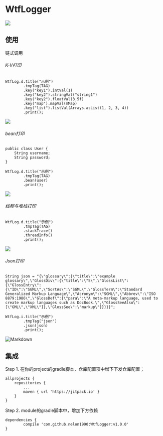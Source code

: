 # WtfLogger

[![](https://jitpack.io/v/nelon1990/WtfLogger.svg)](https://jitpack.io/#nelon1990/WtfLogger)


## 使用
链式调用
###### K-V打印

    WtfLog.d.title("示例")
            .tmpTag(TAG)
            .key("key1").intVal(1)
            .key("key2").stringVal("string1")
            .key("key2").floatVal(3.5f)
            .key("map").mapVal(mMap)
            .key("list").listVal(Arrays.asList(1, 2, 3, 4))
            .print();

![](http://p1.bpimg.com/567571/c8705631d14a9466.png)

###### bean打印

    public class User {
        String username;
        String password;
    }

    WtfLog.d.title("示例")
            .tmpTag(TAG)
            .bean(user)
            .print();

![](http://p1.bqimg.com/567571/e6e05133e2e62ac5.png)

###### 线程与堆栈打印
    WtfLog.d.title("示例")
            .tmpTag(TAG)
            .stackTrace()
            .threadInfo()
            .print();
![](http://i1.piimg.com/567571/9575289ca165962d.png)

###### Json打印
    String json = "{\"glossary\":{\"title\":\"example glossary\",\"GlossDiv\":{\"title\":\"S\",\"GlossList\":{\"GlossEntry\":{\"ID\":\"SGML\",\"SortAs\":\"SGML\",\"GlossTerm\":\"Standard Generalized Markup Language\",\"Acronym\":\"SGML\",\"Abbrev\":\"ISO 8879:1986\",\"GlossDef\":{\"para\":\"A meta-markup language, used to create markup languages such as DocBook.\",\"GlossSeeAlso\":[\"GML\",\"XML\"]},\"GlossSee\":\"markup\"}}}}}";

    WtfLog.i.title("示例")
            .tmpTag("json")
            .json(json)
            .print();
![Markdown](http://i1.piimg.com/586440/0f99298d34026e14.png)

## 集成
Step 1. 在你的project的gradle脚本，仓库配置项中增下下发仓库配置；

	allprojects {
		repositories {
			...
			maven { url 'https://jitpack.io' }
		}
	}


Step 2. module的gradle脚本中，增加下方依赖

	dependencies {
	        compile 'com.github.nelon1990:WtfLogger:v1.0.0'
	}